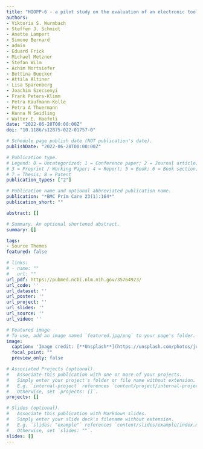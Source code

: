 ```yaml
---
title: "HIOPP-6 - a pilot study on the evaluation of an electronic tool to assess and reduce the complexity of drug treatment considering patients' views"
authors:
- Viktoria S. Wurmbach
- Steffen J. Schmidt 
- Anette Lampert
- Simone Bernard
- admin
- Eduard Frick
- Michael Metzner
- Stefan Wilm
- Achim Mortsiefer
- Bettina Buecker
- Attila Altiner
- Lisa Sparenberg
- Joachim Szecsenyi
- Frank Peters-Klimm
- Petra Kaufmann-Kolle 
- Petra A Thuermann
- Hanna M Seidling
- Walter E. Haefeli  
date: "2022-06-28T00:00:00Z"
doi: "10.1186/s12875-022-01757-0"

# Schedule page publish date (NOT publication's date).
publishDate: "2022-06-28T00:00:00Z"

# Publication type.
# Legend: 0 = Uncategorized; 1 = Conference paper; 2 = Journal article;
# 3 = Preprint / Working Paper; 4 = Report; 5 = Book; 6 = Book section;
# 7 = Thesis; 8 = Patent
publication_types: ["2"]

# Publication name and optional abbreviated publication name.
publication: "*BMC Prim Care 23(1):164*"
publication_short: ""

abstract: []

# Summary. An optional shortened abstract.
summary: []

tags:
- Source Themes
featured: false

# links:
# - name: ""
#   url: ""
url_pdf: https://pubmed.ncbi.nlm.nih.gov/35764923/
url_code: ''
url_dataset: ''
url_poster: ''
url_project: ''
url_slides: ''
url_source: ''
url_video: ''

# Featured image
# To use, add an image named `featured.jpg/png` to your page's folder. 
image:
  caption: 'Image credit: [**Unsplash**](https://unsplash.com/photos/jdD8gXaTZsc)'
  focal_point: ""
  preview_only: false

# Associated Projects (optional).
#   Associate this publication with one or more of your projects.
#   Simply enter your project's folder or file name without extension.
#   E.g. `internal-project` references `content/project/internal-project/index.md`.
#   Otherwise, set `projects: []`.
projects: []

# Slides (optional).
#   Associate this publication with Markdown slides.
#   Simply enter your slide deck's filename without extension.
#   E.g. `slides: "example"` references `content/slides/example/index.md`.
#   Otherwise, set `slides: ""`.
slides: []
---
```


